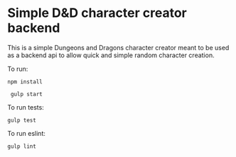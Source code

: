 # Simple D&D character creator backend

This is a simple Dungeons and Dragons character creator meant to be used as a
backend api to allow quick and simple random character creation.

To run:
```
npm install

 gulp start
 ```

  To run tests:
  ```
  gulp test
  ```

  To run eslint:
  ```
  gulp lint
  ```
  
